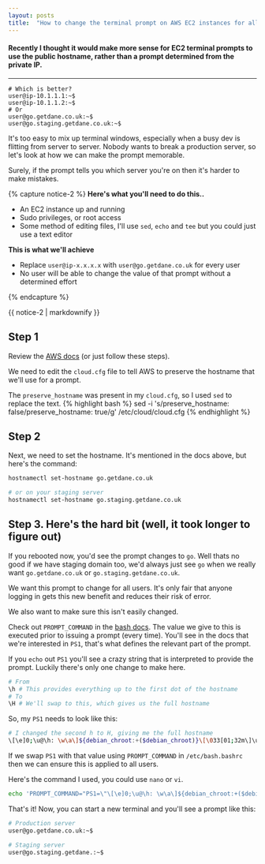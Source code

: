 ```yaml
---
layout: posts
title:  "How to change the terminal prompt on AWS EC2 instances for all users"
---
```


#### Recently I thought it would make more sense for EC2 terminal prompts to use the public hostname, rather than a prompt determined from the private IP. 

---

```console
# Which is better?
user@ip-10.1.1.1:~$
user@ip-10.1.1.2:~$
# Or
user@go.getdane.co.uk:~$
user@go.staging.getdane.co.uk:~$
```

It's too easy to mix up terminal windows, especially when a busy dev is flitting from server to server. Nobody wants to break a production server, so let's look at how we can make the prompt memorable. 

Surely, if the prompt tells you which server you're on then it's harder to make mistakes.

{% capture notice-2 %}
**Here's what you'll need to do this..**
* An EC2 instance up and running
* Sudo privileges, or root access
* Some method of editing files, I'll use `sed`, `echo` and `tee` but you could just use a text editor

**This is what we'll achieve**
* Replace `user@ip-x.x.x.x` with `user@go.getdane.co.uk` for every user
* No user will be able to change the value of that prompt without a determined effort

{% endcapture %}

<div class="notice">{{ notice-2 | markdownify }}</div>

## Step 1

Review the [AWS docs](https://docs.aws.amazon.com/AWSEC2/latest/UserGuide/set-hostname.html) (or just follow these steps). 


We need to edit the `cloud.cfg` file to tell AWS to preserve the hostname that we'll use for a prompt.


The `preserve_hostname` was present in my `cloud.cfg`, so I used `sed` to replace the text.
{% highlight bash %}
sed -i 's/preserve_hostname: false/preserve_hostname: true/g' /etc/cloud/cloud.cfg
{% endhighlight %}

## Step 2

Next, we need to set the hostname. It's mentioned in the docs above, but here's the command:

```bash
hostnamectl set-hostname go.getdane.co.uk

# or on your staging server
hostnamectl set-hostname go.staging.getdane.co.uk
```

## Step 3. Here's the hard bit (well, it took longer to figure out)

If you rebooted now, you'd see the prompt changes to `go`. Well thats no good if we have staging domain too, we'd always just see `go` when we really want `go.getdane.co.uk` or `go.staging.getdane.co.uk`.

We want this prompt to change for all users. It's only fair that anyone logging in gets this new benefit and reduces their risk of error.

We also want to make sure this isn't easily changed.

Check out `PROMPT_COMMAND` in the [bash docs](https://linux.die.net/man/1/bash). The value we give to this is executed prior to issuing a prompt (every time). You'll see in the docs that we're interested in `PS1`, that's what defines the relevant part of the prompt.

If you `echo` out `PS1` you'll see a crazy string that is interpreted to provide the prompt. Luckily there's only one change to make here.

```bash
# From
\h # This provides everything up to the first dot of the hostname
# To
\H # We'll swap to this, which gives us the full hostname
```

So, my `PS1` needs to look like this:

```bash
# I changed the second h to H, giving me the full hostname
\[\e]0;\u@\h: \w\a\]${debian_chroot:+($debian_chroot)}\[\033[01;32m\]\u@\H\[\033[00m\]:\[\033[01;34m\]\w\[\033[00m\]\$
```

If we swap `PS1` with that value using `PROMPT_COMMAND` in `/etc/bash.bashrc` then we can ensure this is applied to all users.

Here's the command I used, you could use `nano` or `vi`.

```bash
echo 'PROMPT_COMMAND="PS1=\"\[\e]0;\u@\h: \w\a\]${debian_chroot:+($debian_chroot)}\[\033[01;32m\]\u@\H\[\033[00m\]:\[\033[01;34m\]\w\[\033[00m\]\$\""' | tee -a /etc/bash.bashrc
```

That's it! Now, you can start a new terminal and you'll see a prompt like this:

```bash
# Production server
user@go.getdane.co.uk:~$

# Staging server
user@go.staging.getdane.:~$

```